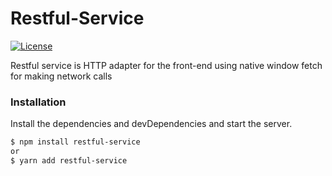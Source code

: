 # Restful-Service

[![License](https://img.shields.io/github/license/Faizan-Shiraz/restful-service.svg)](https://opensource.org/licenses/MIT)

Restful service is HTTP adapter for the front-end using native window fetch for making network calls

### Installation

Install the dependencies and devDependencies and start the server.

```sh
$ npm install restful-service
or
$ yarn add restful-service
```
